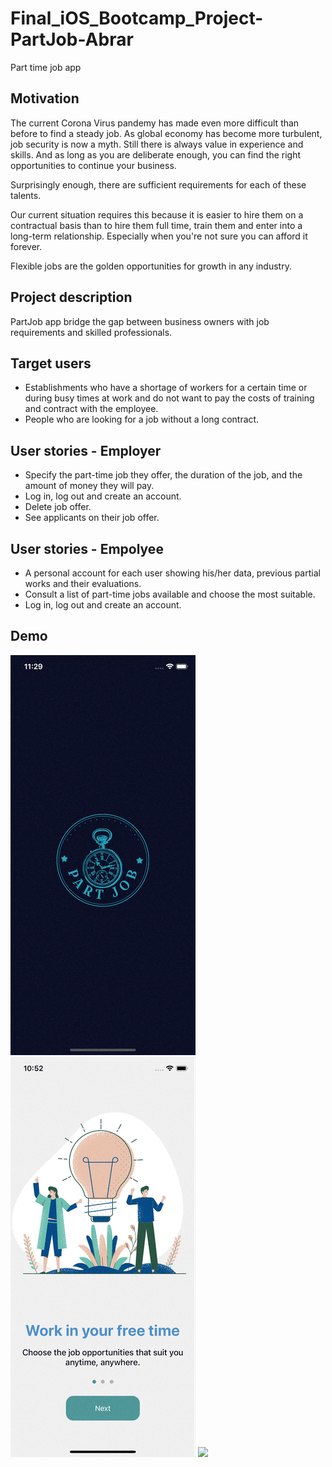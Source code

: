 # Final_iOS_Bootcamp_Project-PartJob-Abrar
Part time job app

## Motivation
The current Corona Virus pandemy has made even more difficult than before to find a steady job. As global economy has become more turbulent, job security is now a myth. Still there is always value in experience and skills. And as long as you are deliberate enough, you can find the right opportunities to continue your business.

Surprisingly enough, there are sufficient requirements for each of these talents.  

Our current situation requires this because it is easier to hire them on a contractual basis than to hire them full time, train them and enter into a long-term relationship. Especially when you're not sure you can afford it forever.

Flexible jobs are the golden opportunities for growth in any industry.


## Project description
PartJob app bridge the gap between business owners with job requirements and skilled professionals.


## Target users
   - Establishments who have a shortage of workers for a certain time or during busy times at work and do not want to pay the costs of training and contract with the employee.
   - People who are looking for a job without a long contract.

## User stories - Employer
   - Specify the part-time job they offer, the duration of the job, and the amount of money they will pay.
   - Log in, log out and create an account.
   - Delete job offer.
   - See applicants on their job offer.


## User stories - Empolyee
   - A personal account for each user showing his/her data, previous partial works and their evaluations.
   - Consult a list of part-time jobs available and choose the most suitable.
   - Log in, log out and create an account.



## Demo
![](DarkMoodArabicRecording.gif)
![](LightEnglishRecording.gif)
![](PartJobRecording.gif)



